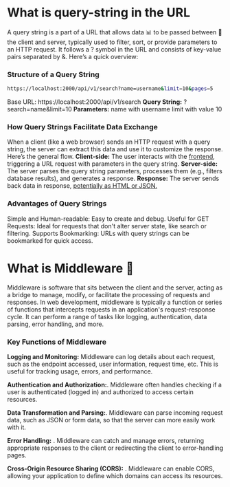  # What is query-string in the URL 
A query string is a part of a URL that allows data 📊 to be passed between 🚚 the client and server, typically used to 
filter, sort, or provide parameters to an HTTP request. It follows a ? symbol in the URL and consists of key-value pairs separated by &. Here’s a quick overview:
### Structure of a Query String
```bash
https://localhost:2000/api/v1/search?name=username&limit=10&pages=5
```
Base URL: https://localhost:2000/api/v1/search
**Query String:** ?search=name&limit=10
**Parameters:**
name with username 
limit with value 10
### How Query Strings Facilitate Data Exchange
When a client (like a web browser) sends an HTTP request with a query string, 
the server can extract this data and use it to customize the response. Here’s the general flow.
**Client-side:** The user interacts with the [frontend](), triggering a URL request with parameters in the query string.
**Server-side:** The server parses the query string parameters, processes them (e.g., filters database results), and 
generates a response.
**Response:** The server sends back data in response, [potentially as HTML or JSON.]()
### Advantages of Query Strings
Simple and Human-readable: Easy to create and debug.
Useful for GET Requests: Ideal for requests that don't alter server state, like search or filtering.
Supports Bookmarking: URLs with query strings can be bookmarked for quick access.
# What is Middleware 🤔
Middleware is software that sits between the client and the server, acting as a bridge to manage, modify, or facilitate the processing of requests and responses. In web development, middleware is typically a function or series of functions that intercepts requests in an application's request-response cycle. It can perform a range of tasks like logging, authentication, data parsing, error handling, and more.
### Key Functions of Middleware
**Logging and Monitoring:** Middleware can log details about each request, such as the endpoint accessed, user 
information, request time, etc. This is useful for tracking usage, errors, and performance.

**Authentication and Authorization:**.
Middleware often handles checking if a user is authenticated (logged in) and 
authorized to access certain resources.

**Data Transformation and Parsing:**.
Middleware can parse incoming request data, such as JSON or form data, so that the 
server can more easily work with it.

**Error Handling:** . 
Middleware can catch and manage errors, returning appropriate responses to the client or 
redirecting the client to error-handling pages.

**Cross-Origin Resource Sharing (CORS):** . 
Middleware can enable CORS, allowing your application to define which domains 
can access its resources.